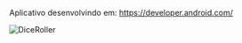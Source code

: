 Aplicativo desenvolvindo em: https://developer.android.com/


![DiceRoller](https://github.com/J0vana23/DiceRollerApp/assets/125403554/53043ebc-31e1-4d9f-81ae-3348191df8df)
